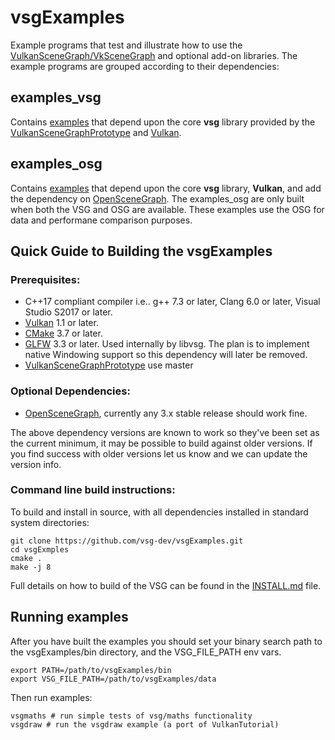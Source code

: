 # vsgExamples
Example programs that test and illustrate how to use the [VulkanSceneGraph/VkSceneGraph](https://github.com/vsg-dev/VulkanSceneGraphPrototype/) and optional add-on libraries. The example programs are grouped according to their dependencies:

## examples_vsg
Contains [examples](examples_vsg/) that depend upon the core **vsg** library provided by the [VulkanSceneGraphPrototype](https://github.com/vsg-dev/VulkanSceneGraphPrototype/) and [Vulkan](https://vulkan.lunarg.com/).

## examples_osg
Contains [examples](examples_osg/) that depend upon the core **vsg** library, **Vulkan**, and add the dependency on [OpenSceneGraph](https://github.com/openscenegraph/OpenSceneGraph/). The examples_osg are only built when both the VSG and OSG are available.  These examples use the OSG for data and performane comparison purposes.

## Quick Guide to Building the vsgExamples

### Prerequisites:
* C++17 compliant compiler i.e.. g++ 7.3 or later, Clang 6.0 or later, Visual Studio S2017 or later.
* [Vulkan](https://vulkan.lunarg.com/) 1.1 or later.
* [CMake](https://www.cmake.org) 3.7 or later.
* [GLFW](https://www.glfw.org)  3.3 or later.  Used internally by libvsg. The plan is to implement native Windowing support so this dependency will later be removed.
* [VulkanSceneGraphPrototype](https://github.com/vsg-dev/VulkanSceneGraphPrototype/) use master

### Optional Dependencies:
* [OpenSceneGraph](https://github.com/openscenegraph/OpenSceneGraph/), currently any 3.x stable release should work fine.

The above dependency versions are known to work so they've been set as the current minimum, it may be possible to build against older versions.  If you find success with older versions let us know and we can update the version info.

### Command line build instructions:
To build and install in source, with all dependencies installed in standard system directories:

    git clone https://github.com/vsg-dev/vsgExamples.git
    cd vsgExmples
    cmake .
    make -j 8

Full details on how to build of the VSG can be found in the [INSTALL.md](INSTALL.md) file.

## Running examples

After you have built the examples you should set your binary search path to the vsgExamples/bin directory, and the VSG_FILE_PATH env vars.

	export PATH=/path/to/vsgExamples/bin
	export VSG_FILE_PATH=/path/to/vsgExamples/data

Then run examples:

	vsgmaths # run simple tests of vsg/maths functionality
	vsgdraw # run the vsgdraw example (a port of VulkanTutorial)
